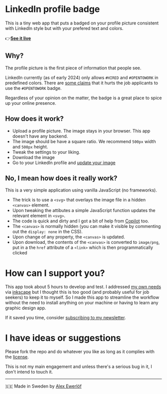 

# LinkedIn profile badge

This is a tiny web app that puts a badged on your profile picture consistent with LinkedIn style but with your prefered text and colors.

👉[**See it live**](https://badge.alexewerlof.com/)

## Why?

The profile picture is the first piece of information that people see.

LinkedIn currently (as of early 2024) only allows `#HIRED` and `#OPENTOWORK` in predefined colors.
There are [some claims](https://www.cnbc.com/2023/10/31/dont-use-linkedins-open-to-work-sign-says-former-google-recruiter.html)
that it hurts the job applicants to use the `#OPENTOWORK` badge.

Regardless of your opinion on the matter, the badge is a great place to spice up your online presence.

## How does it work?

- Upload a profile picture. The image stays in your browser. This app doesn't have any backend.
- The image should be have a square ratio. We recommend `500px` width and `500px` height.
- Tweak the settings to your liking.
- Download the image
- Go to your LinkedIn profile and [update your image](https://www.linkedin.com/help/linkedin/answer/a541850/add-change-edit-or-delete-your-linkedin-profile-photo)

## No, I mean how does it really work?

This is a very simple application using vanilla JavaScript (no frameworks).

* The trick is to use a `<svg>` that overlays the image file in a hidden `<canvas>` element.
* Upon tweaking the attibutes a simple JavaScript function updates the relevant element in `<svg>`.
* The code is quick and dirty and I got a bit of help from [Copilot](https://github.com/features/copilot) too.
* The `<canvas>` is normally hidden (you can make it visible by commenting out the `display: none` in the CSS).
* Upon change of any property, the `<canvas>` is updated.
* Upon download, the contents of the `<canvas>` is converted to `image/png`, put in a the `href` attribute of a `<link>` which is then programmatically clicked

# How can I support you?

This app took about 5 hours to develop and test.
I addressed [my own needs](https://www.linkedin.com/in/alexewerlof/) via [inkscape](https://inkscape.org/) but I thought this is too good (and probably useful for job seekers) to keep it to myself. So I made this app to streamline the workflow without the need to install anything on your machine or having to learn any graphic design app.

If it saved you time, consider [subscribing to my newsletter](https://blog.alexewerlof.com/subscribe).

# I have ideas or suggestions

Please fork the repo and do whatever you like as long as it complies with the [license](LICENSE).

This is not my main engagement and unless there's a serious bug in it, I don't intend to touch it.

---

🇸🇪 Made in Sweden by [Alex Ewerlöf](https://alexewerlof.com/)
